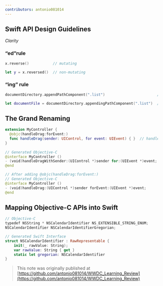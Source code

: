 ```yaml
---
contributors: antonio081014
---
```


## Swift API Design Guidelines

*Clarity*

###  “ed”rule

```swift
x.reverse()           // mutating

let y = x.reversed()  // non-mutating
```

### “ing” rule

```swift
documentDirectory.appendPathComponent(".list")                        // mutating

let documentFile = documentDirectory.appendingPathComponent(".list")  // non-mutating
```

## The Grand Renaming

```swift
extension MyController {
  @objc(handleDrag:forEvent:)
  func handleDrag(sender: UIControl, for event: UIEvent) { }  // handleDrag(sender:for:)
}
 
// Generated Objective-C
@interface MyController ()
- (void)handleDragWithSender:(UIControl *)sender for:(UIEvent *)event;
@end

// After adding @objc(handleDrag:forEvent:)
// Generated Objective-C
@interface MyController ()
- (void)handleDrag:(UIControl *)sender forEvent:(UIEvent *)event;
@end
```

## Mapping Objective-C APIs into Swift

```swift
// Objective-C
typedef NSString * NSCalendarIdentifier NS_EXTENSIBLE_STRING_ENUM; 
NSCalendarIdentifier NSCalendarIdentifierGregorian;

// Generated Swift Interface
struct NSCalendarIdentifier : RawRepresentable {
    init(_ rawValue: String);
    var rawValue: String { get }
    static let gregorian: NSCalendarIdentifier
}
```

> This note was originally published at [https://github.com/antonio081014/WWDC_Learning_Review](https://github.com/antonio081014/WWDC_Learning_Review)